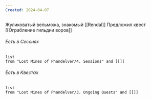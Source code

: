 ```yaml
---
Created: 2024-04-07
---
```

Жуликоватый вельможа, знакомый [[Rendal]]
Предложил квест [[Ограбление гильдии воров]]



###### Есть в Сессиях
```dataview
list
from "Lost Mines of Phandelver/4. Sessions" and [[]]
```

###### Есть в Квестах
```dataview
list
from "Lost Mines of Phandelver/3. Ongoing Quests" and [[]]
```